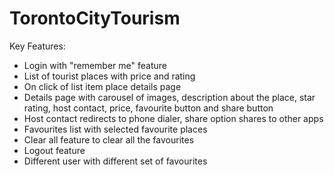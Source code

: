 # TorontoCityTourism
Key Features:

* Login with "remember me" feature
* List of tourist places with price and rating
* On click of list item place details page
* Details page with carousel of images, description about the place, star rating, host contact, price, favourite button and share button
* Host contact redirects to phone dialer, share option shares to other apps
* Favourites list with selected favourite places
* Clear all feature to clear all the favourites
* Logout feature
* Different user with different set of favourites
